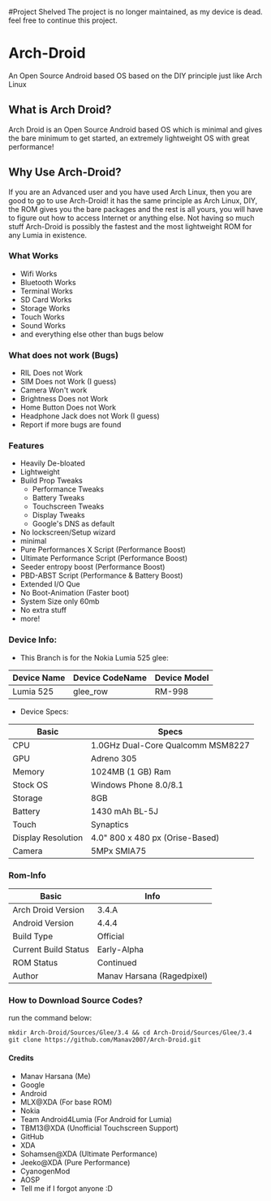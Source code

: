 #Project Shelved
The project is no longer maintained, as my device is dead. feel free to continue this project.


# Arch-Droid
An Open Source Android based OS based on the DIY principle just like Arch Linux

## What is Arch Droid?

Arch Droid is an Open Source Android based OS which is minimal and gives the bare minimum to get started, an extremely lightweight OS with great performance!


## Why Use Arch-Droid?

If you are an Advanced user and you have used Arch Linux, then you are good to go to use Arch-Droid! it has the same principle as Arch Linux, DIY, the ROM gives you the bare packages and the rest is all yours, you will have to figure out how to access Internet or anything else. Not having so much stuff Arch-Droid is possibly the fastest and the most lightweight ROM for any Lumia in existence.

### What Works

- Wifi Works
- Bluetooth Works
- Terminal Works
- SD Card Works
- Storage Works
- Touch Works
- Sound Works
- and everything else other than bugs below

### What does not work (Bugs)

- RIL Does not Work
- SIM Does not Work (I guess)
- Camera Won't work
- Brightness Does not Work
- Home Button Does not Work
- Headphone Jack does not Work (I guess)
- Report if more bugs are found

### Features
- Heavily De-bloated
- Lightweight
- Build Prop Tweaks
  - Performance Tweaks
  - Battery Tweaks
  - Touchscreen Tweaks
  - Display Tweaks
  - Google's DNS as default
- No lockscreen/Setup wizard
- minimal
- Pure Performances X Script (Performance Boost)
- Ultimate Performance Script (Performance Boost)
- Seeder entropy boost (Performance Boost)
- PBD-ABST Script (Performance & Battery Boost)
- Extended I/O Que
- No Boot-Animation (Faster boot)
- System Size only 60mb
- No extra stuff
- more!

### Device Info:

- This Branch is for the Nokia Lumia 525 glee:

|   Device Name   | Device CodeName |  Device Model   |
| --------------- | ---------------  | --------------- |
|    Lumia 525    |    glee_row       |     RM-998     |

- Device Specs:

|   Basic            |      Specs                            |
| ---------------  | ---------------  |
|    CPU             |   1.0GHz Dual-Core Qualcomm MSM8227   |
|   GPU              |  Adreno 305                           |
|   Memory           |  1024MB (1 GB) Ram                   |
| Stock OS           | Windows Phone 8.0/8.1                 |
| Storage | 8GB |
|  Battery |  1430 mAh BL-5J |
|  Touch | Synaptics |
| Display Resolution | 4.0" 800 x 480 px (Orise-Based)|
| Camera | 5MPx SMIA75 |

### Rom-Info
|    Basic   | Info  |
| --------------- | ---------------  |
| Arch Droid Version| 3.4.A |
| Android Version | 4.4.4 |
|    Build Type   |      Official        |
|     Current Build Status    |      Early-Alpha        |
| ROM Status | Continued |
| Author | Manav Harsana (Ragedpixel) |


### How to Download Source Codes?

run the command below:

```
mkdir Arch-Droid/Sources/Glee/3.4 && cd Arch-Droid/Sources/Glee/3.4
git clone https://github.com/Manav2007/Arch-Droid.git
```
#### Credits

- Manav Harsana (Me)
- Google
- Android
- MLX@XDA (For base ROM)
- Nokia
- Team Android4Lumia (For Android for Lumia)
- TBM13@XDA (Unofficial Touchscreen Support)
- GitHub
- XDA
- Sohamsen@XDA (Ultimate Performance)
- Jeeko@XDA (Pure Performance)
- CyanogenMod
- AOSP
- Tell me if I forgot anyone :D
